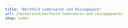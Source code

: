 ```yaml
---
title: "Berthold Lederwaren und Reisegepäck"
url: /neckarsulm/berthold-lederwaren-und-reisegepaeck/
shop: Leder
---
```

